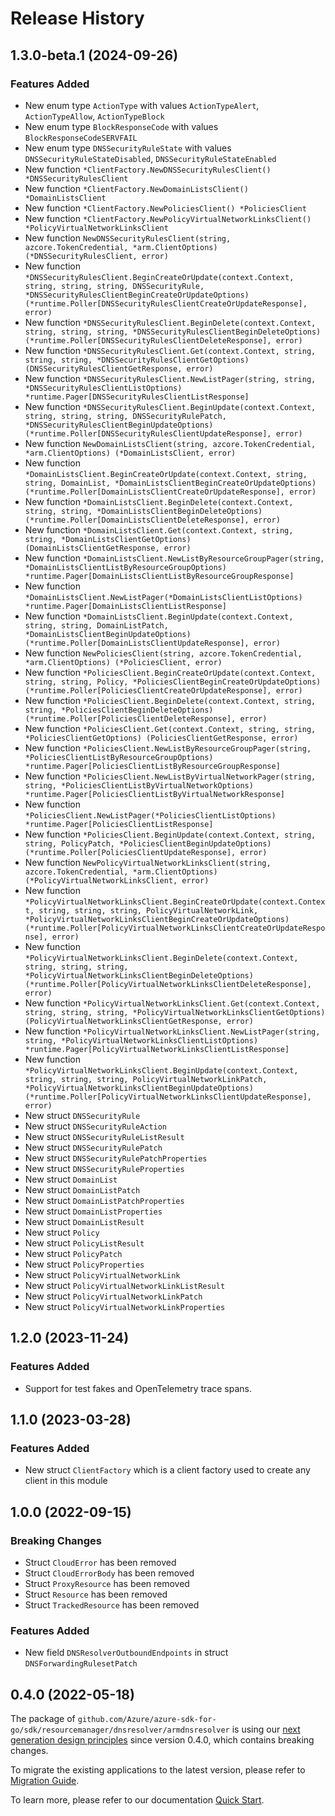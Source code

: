 # Release History

## 1.3.0-beta.1 (2024-09-26)
### Features Added

- New enum type `ActionType` with values `ActionTypeAlert`, `ActionTypeAllow`, `ActionTypeBlock`
- New enum type `BlockResponseCode` with values `BlockResponseCodeSERVFAIL`
- New enum type `DNSSecurityRuleState` with values `DNSSecurityRuleStateDisabled`, `DNSSecurityRuleStateEnabled`
- New function `*ClientFactory.NewDNSSecurityRulesClient() *DNSSecurityRulesClient`
- New function `*ClientFactory.NewDomainListsClient() *DomainListsClient`
- New function `*ClientFactory.NewPoliciesClient() *PoliciesClient`
- New function `*ClientFactory.NewPolicyVirtualNetworkLinksClient() *PolicyVirtualNetworkLinksClient`
- New function `NewDNSSecurityRulesClient(string, azcore.TokenCredential, *arm.ClientOptions) (*DNSSecurityRulesClient, error)`
- New function `*DNSSecurityRulesClient.BeginCreateOrUpdate(context.Context, string, string, string, DNSSecurityRule, *DNSSecurityRulesClientBeginCreateOrUpdateOptions) (*runtime.Poller[DNSSecurityRulesClientCreateOrUpdateResponse], error)`
- New function `*DNSSecurityRulesClient.BeginDelete(context.Context, string, string, string, *DNSSecurityRulesClientBeginDeleteOptions) (*runtime.Poller[DNSSecurityRulesClientDeleteResponse], error)`
- New function `*DNSSecurityRulesClient.Get(context.Context, string, string, string, *DNSSecurityRulesClientGetOptions) (DNSSecurityRulesClientGetResponse, error)`
- New function `*DNSSecurityRulesClient.NewListPager(string, string, *DNSSecurityRulesClientListOptions) *runtime.Pager[DNSSecurityRulesClientListResponse]`
- New function `*DNSSecurityRulesClient.BeginUpdate(context.Context, string, string, string, DNSSecurityRulePatch, *DNSSecurityRulesClientBeginUpdateOptions) (*runtime.Poller[DNSSecurityRulesClientUpdateResponse], error)`
- New function `NewDomainListsClient(string, azcore.TokenCredential, *arm.ClientOptions) (*DomainListsClient, error)`
- New function `*DomainListsClient.BeginCreateOrUpdate(context.Context, string, string, DomainList, *DomainListsClientBeginCreateOrUpdateOptions) (*runtime.Poller[DomainListsClientCreateOrUpdateResponse], error)`
- New function `*DomainListsClient.BeginDelete(context.Context, string, string, *DomainListsClientBeginDeleteOptions) (*runtime.Poller[DomainListsClientDeleteResponse], error)`
- New function `*DomainListsClient.Get(context.Context, string, string, *DomainListsClientGetOptions) (DomainListsClientGetResponse, error)`
- New function `*DomainListsClient.NewListByResourceGroupPager(string, *DomainListsClientListByResourceGroupOptions) *runtime.Pager[DomainListsClientListByResourceGroupResponse]`
- New function `*DomainListsClient.NewListPager(*DomainListsClientListOptions) *runtime.Pager[DomainListsClientListResponse]`
- New function `*DomainListsClient.BeginUpdate(context.Context, string, string, DomainListPatch, *DomainListsClientBeginUpdateOptions) (*runtime.Poller[DomainListsClientUpdateResponse], error)`
- New function `NewPoliciesClient(string, azcore.TokenCredential, *arm.ClientOptions) (*PoliciesClient, error)`
- New function `*PoliciesClient.BeginCreateOrUpdate(context.Context, string, string, Policy, *PoliciesClientBeginCreateOrUpdateOptions) (*runtime.Poller[PoliciesClientCreateOrUpdateResponse], error)`
- New function `*PoliciesClient.BeginDelete(context.Context, string, string, *PoliciesClientBeginDeleteOptions) (*runtime.Poller[PoliciesClientDeleteResponse], error)`
- New function `*PoliciesClient.Get(context.Context, string, string, *PoliciesClientGetOptions) (PoliciesClientGetResponse, error)`
- New function `*PoliciesClient.NewListByResourceGroupPager(string, *PoliciesClientListByResourceGroupOptions) *runtime.Pager[PoliciesClientListByResourceGroupResponse]`
- New function `*PoliciesClient.NewListByVirtualNetworkPager(string, string, *PoliciesClientListByVirtualNetworkOptions) *runtime.Pager[PoliciesClientListByVirtualNetworkResponse]`
- New function `*PoliciesClient.NewListPager(*PoliciesClientListOptions) *runtime.Pager[PoliciesClientListResponse]`
- New function `*PoliciesClient.BeginUpdate(context.Context, string, string, PolicyPatch, *PoliciesClientBeginUpdateOptions) (*runtime.Poller[PoliciesClientUpdateResponse], error)`
- New function `NewPolicyVirtualNetworkLinksClient(string, azcore.TokenCredential, *arm.ClientOptions) (*PolicyVirtualNetworkLinksClient, error)`
- New function `*PolicyVirtualNetworkLinksClient.BeginCreateOrUpdate(context.Context, string, string, string, PolicyVirtualNetworkLink, *PolicyVirtualNetworkLinksClientBeginCreateOrUpdateOptions) (*runtime.Poller[PolicyVirtualNetworkLinksClientCreateOrUpdateResponse], error)`
- New function `*PolicyVirtualNetworkLinksClient.BeginDelete(context.Context, string, string, string, *PolicyVirtualNetworkLinksClientBeginDeleteOptions) (*runtime.Poller[PolicyVirtualNetworkLinksClientDeleteResponse], error)`
- New function `*PolicyVirtualNetworkLinksClient.Get(context.Context, string, string, string, *PolicyVirtualNetworkLinksClientGetOptions) (PolicyVirtualNetworkLinksClientGetResponse, error)`
- New function `*PolicyVirtualNetworkLinksClient.NewListPager(string, string, *PolicyVirtualNetworkLinksClientListOptions) *runtime.Pager[PolicyVirtualNetworkLinksClientListResponse]`
- New function `*PolicyVirtualNetworkLinksClient.BeginUpdate(context.Context, string, string, string, PolicyVirtualNetworkLinkPatch, *PolicyVirtualNetworkLinksClientBeginUpdateOptions) (*runtime.Poller[PolicyVirtualNetworkLinksClientUpdateResponse], error)`
- New struct `DNSSecurityRule`
- New struct `DNSSecurityRuleAction`
- New struct `DNSSecurityRuleListResult`
- New struct `DNSSecurityRulePatch`
- New struct `DNSSecurityRulePatchProperties`
- New struct `DNSSecurityRuleProperties`
- New struct `DomainList`
- New struct `DomainListPatch`
- New struct `DomainListPatchProperties`
- New struct `DomainListProperties`
- New struct `DomainListResult`
- New struct `Policy`
- New struct `PolicyListResult`
- New struct `PolicyPatch`
- New struct `PolicyProperties`
- New struct `PolicyVirtualNetworkLink`
- New struct `PolicyVirtualNetworkLinkListResult`
- New struct `PolicyVirtualNetworkLinkPatch`
- New struct `PolicyVirtualNetworkLinkProperties`


## 1.2.0 (2023-11-24)
### Features Added

- Support for test fakes and OpenTelemetry trace spans.


## 1.1.0 (2023-03-28)
### Features Added

- New struct `ClientFactory` which is a client factory used to create any client in this module


## 1.0.0 (2022-09-15)
### Breaking Changes

- Struct `CloudError` has been removed
- Struct `CloudErrorBody` has been removed
- Struct `ProxyResource` has been removed
- Struct `Resource` has been removed
- Struct `TrackedResource` has been removed

### Features Added

- New field `DNSResolverOutboundEndpoints` in struct `DNSForwardingRulesetPatch`


## 0.4.0 (2022-05-18)

The package of `github.com/Azure/azure-sdk-for-go/sdk/resourcemanager/dnsresolver/armdnsresolver` is using our [next generation design principles](https://azure.github.io/azure-sdk/general_introduction.html) since version 0.4.0, which contains breaking changes.

To migrate the existing applications to the latest version, please refer to [Migration Guide](https://aka.ms/azsdk/go/mgmt/migration).

To learn more, please refer to our documentation [Quick Start](https://aka.ms/azsdk/go/mgmt).